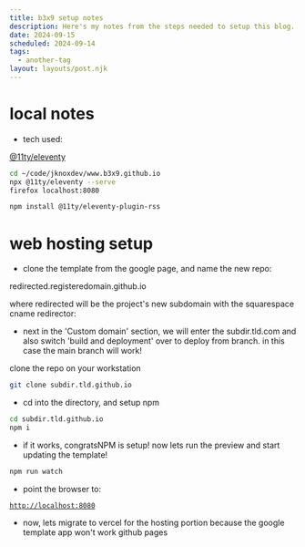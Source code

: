 ```yaml
---
title: b3x9 setup notes
description: Here's my notes from the steps needed to setup this blog.
date: 2024-09-15
scheduled: 2024-09-14
tags:
  - another-tag
layout: layouts/post.njk
---
```


# local notes

- tech used: 

[@11ty/eleventy ](https://www.11ty.dev/)

```bash
cd ~/code/jknoxdev/www.b3x9.github.io
npx @11ty/eleventy --serve
firefox localhost:8080
```

```bash
npm install @11ty/eleventy-plugin-rss
```

# web hosting setup 

- clone the template from the google page, and name the new repo: 

redirected.registeredomain.github.io

where redirected will be the project's new subdomain with the squarespace cname redirector: 

- next in the 'Custom domain' section, we will enter the subdir.tld.com and also switch 'build and deployment' over to deploy from branch. in this case the main branch will work!

clone the repo on your workstation

```bash
git clone subdir.tld.github.io
```

- cd into the directory, and setup npm

```bash
cd subdir.tld.github.io
npm i
```

- if it works, congratsNPM is setup! now lets run the preview and start updating the template! 

```bash
npm run watch
```

- point the browser to: 


[`http://localhost:8080`](http://localhost:8080)

- now, lets migrate to vercel for the hosting portion because the google template app won't work github pages

